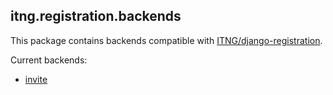 
## itng.registration.backends

This package contains backends compatible with
[ITNG/django-registration](/ITNG/django-registration).

Current backends:
- [invite](invite)